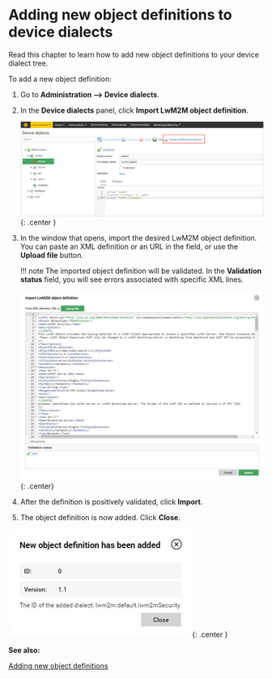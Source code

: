 # Adding new object definitions to device dialects

Read this chapter to learn how to add new object definitions to your device dialect tree.

To add a new object definition:

1. Go to **Administration —> Device dialects**.
2. In the **Device dialects** panel, click **Import LwM2M object definition**.

    ![Dialects GUI](images/add_new_object_definition_1.png "Dialects GUI"){: .center }

3. In the window that opens, import the desired LwM2M object definition. You can paste an XML definition or an URL in the field, or use the **Upload file** button.

    !!! note
        The imported object definition will be validated. In the **Validation status** field, you will see errors associated with specific XML lines.

    ![Importing LwM2M object definition](images/add_new_object_definition_2.png "Importing LwM2M object definition"){: .center}

4. After the definition is positively validated, click **Import**.
5. The object definition is now added. Click **Close**.

![Adding a new object definition](images/add_new_object_definition_3.png "Adding a new object definition"){: .center }

**See also:**

 [Adding new object definitions](../../../Device_management/Device_operations/LwM2M_operations/Adding_new_object_definitions.html)
